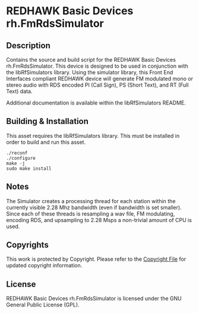 # REDHAWK Basic Devices rh.FmRdsSimulator

## Description

Contains the source and build script for the REDHAWK Basic Devices rh.FmRdsSimulator. This device is designed to be used in conjunction with the libRfSimulators library.  Using the simulator library, this Front End Interfaces compliant REDHAWK device will generate FM modulated mono or stereo audio with RDS encoded PI (Call Sign), PS (Short Text), and RT (Full Text) data.

Additional documentation is available within the libRfSimulators README.

## Building & Installation
This asset requires the libRfSimulators library. This must be installed in order to build and run this asset.

    ./reconf
    ./configure
    make -j
    sudo make install

## Notes

The Simulator creates a processing thread for each station within the currently visible 2.28 Mhz bandwidth (even if bandwidth is set smaller).  Since each of these threads is resampling a wav file, FM modulating, encoding RDS, and upsampling to 2.28 Msps a non-trivial amount of CPU is used. 

## Copyrights

This work is protected by Copyright. Please refer to the [Copyright File](COPYRIGHT) for updated copyright information.

## License

REDHAWK Basic Devices rh.FmRdsSimulator is licensed under the GNU General Public License (GPL).